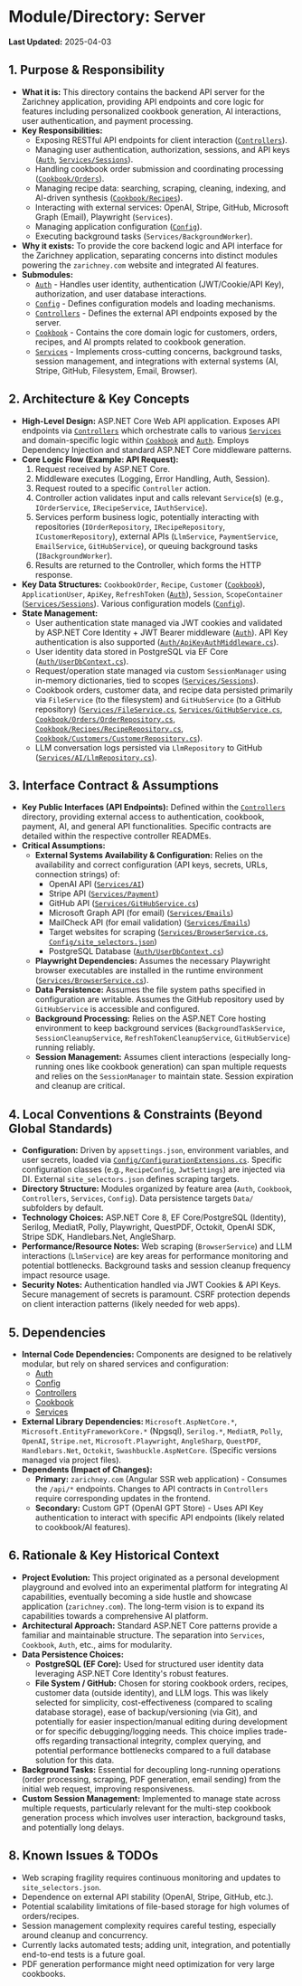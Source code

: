 # Module/Directory: Server

**Last Updated:** 2025-04-03

## 1. Purpose & Responsibility

* **What it is:** This directory contains the backend API server for the Zarichney application, providing API endpoints and core logic for features including personalized cookbook generation, AI interactions, user authentication, and payment processing.
* **Key Responsibilities:**
  * Exposing RESTful API endpoints for client interaction ([`Controllers`](./Controllers/README.md)).
  * Managing user authentication, authorization, sessions, and API keys ([`Auth`](./Auth/README.md), [`Services/Sessions`](./Services/Sessions/README.md)).
  * Handling cookbook order submission and coordinating processing ([`Cookbook/Orders`](./Cookbook/Orders/README.md)).
  * Managing recipe data: searching, scraping, cleaning, indexing, and AI-driven synthesis ([`Cookbook/Recipes`](./Cookbook/Recipes/README.md)).
  * Interacting with external services: OpenAI, Stripe, GitHub, Microsoft Graph (Email), Playwright (`Services`).
  * Managing application configuration ([`Config`](./Config/README.md)).
  * Executing background tasks (`Services/BackgroundWorker`).
* **Why it exists:** To provide the core backend logic and API interface for the Zarichney application, separating concerns into distinct modules powering the `zarichney.com` website and integrated AI features.
* **Submodules:**
  * [`Auth`](./Auth/README.md) - Handles user identity, authentication (JWT/Cookie/API Key), authorization, and user database interactions.
  * [`Config`](./Config/README.md) - Defines configuration models and loading mechanisms.
  * [`Controllers`](./Controllers/README.md) - Defines the external API endpoints exposed by the server.
  * [`Cookbook`](./Cookbook/README.md) - Contains the core domain logic for customers, orders, recipes, and AI prompts related to cookbook generation.
  * [`Services`](./Services/README.md) - Implements cross-cutting concerns, background tasks, session management, and integrations with external systems (AI, Stripe, GitHub, Filesystem, Email, Browser).

## 2. Architecture & Key Concepts

* **High-Level Design:** ASP.NET Core Web API application. Exposes API endpoints via [`Controllers`](./Controllers/README.md) which orchestrate calls to various [`Services`](./Services/README.md) and domain-specific logic within [`Cookbook`](./Cookbook/README.md) and [`Auth`](./Auth/README.md). Employs Dependency Injection and standard ASP.NET Core middleware patterns.
* **Core Logic Flow (Example: API Request):**
  1.  Request received by ASP.NET Core.
  2.  Middleware executes (Logging, Error Handling, Auth, Session).
  3.  Request routed to a specific `Controller` action.
  4.  Controller action validates input and calls relevant `Service`(s) (e.g., `IOrderService`, `IRecipeService`, `IAuthService`).
  5.  Services perform business logic, potentially interacting with repositories (`IOrderRepository`, `IRecipeRepository`, `ICustomerRepository`), external APIs (`LlmService`, `PaymentService`, `EmailService`, `GitHubService`), or queuing background tasks (`IBackgroundWorker`).
  6.  Results are returned to the Controller, which forms the HTTP response.
* **Key Data Structures:** `CookbookOrder`, `Recipe`, `Customer` ([`Cookbook`](./Cookbook/README.md)), `ApplicationUser`, `ApiKey`, `RefreshToken` ([`Auth`](./Auth/README.md)), `Session`, `ScopeContainer` ([`Services/Sessions`](./Services/Sessions/README.md)). Various configuration models ([`Config`](./Config/README.md)).
* **State Management:**
  * User authentication state managed via JWT cookies and validated by ASP.NET Core Identity + JWT Bearer middleware ([`Auth`](./Auth/README.md)). API Key authentication is also supported ([`Auth/ApiKeyAuthMiddleware.cs`](./Auth/ApiKeyAuthMiddleware.cs)).
  * User identity data stored in PostgreSQL via EF Core ([`Auth/UserDbContext.cs`](./Auth/UserDbContext.cs)).
  * Request/operation state managed via custom `SessionManager` using in-memory dictionaries, tied to scopes ([`Services/Sessions`](./Services/Sessions/README.md)).
  * Cookbook orders, customer data, and recipe data persisted primarily via `FileService` (to the filesystem) and `GitHubService` (to a GitHub repository) ([`Services/FileService.cs`](./Services/FileService.cs), [`Services/GitHubService.cs`](./Services/GitHubService.cs), [`Cookbook/Orders/OrderRepository.cs`](./Cookbook/Orders/OrderRepository.cs), [`Cookbook/Recipes/RecipeRepository.cs`](./Cookbook/Recipes/RecipeRepository.cs), [`Cookbook/Customers/CustomerRepository.cs`](./Cookbook/Customers/CustomerRepository.cs)).
  * LLM conversation logs persisted via `LlmRepository` to GitHub ([`Services/AI/LlmRepository.cs`](./Services/AI/LlmRepository.cs)).

## 3. Interface Contract & Assumptions

* **Key Public Interfaces (API Endpoints):** Defined within the [`Controllers`](./Controllers/README.md) directory, providing external access to authentication, cookbook, payment, AI, and general API functionalities. Specific contracts are detailed within the respective controller READMEs.
* **Critical Assumptions:**
  * **External Systems Availability & Configuration:** Relies on the availability and correct configuration (API keys, secrets, URLs, connection strings) of:
    * OpenAI API ([`Services/AI`](./Services/AI/README.md))
    * Stripe API ([`Services/Payment`](./Services/Payment/README.md))
    * GitHub API ([`Services/GitHubService.cs`](./Services/GitHubService.cs))
    * Microsoft Graph API (for email) ([`Services/Emails`](./Services/Emails/README.md))
    * MailCheck API (for email validation) ([`Services/Emails`](./Services/Emails/README.md))
    * Target websites for scraping ([`Services/BrowserService.cs`](./Services/BrowserService.cs), [`Config/site_selectors.json`](./Config/site_selectors.json))
    * PostgreSQL Database ([`Auth/UserDbContext.cs`](./Auth/UserDbContext.cs))
  * **Playwright Dependencies:** Assumes the necessary Playwright browser executables are installed in the runtime environment ([`Services/BrowserService.cs`](./Services/BrowserService.cs)).
  * **Data Persistence:** Assumes the file system paths specified in configuration are writable. Assumes the GitHub repository used by `GitHubService` is accessible and configured.
  * **Background Processing:** Relies on the ASP.NET Core hosting environment to keep background services (`BackgroundTaskService`, `SessionCleanupService`, `RefreshTokenCleanupService`, `GitHubService`) running reliably.
  * **Session Management:** Assumes client interactions (especially long-running ones like cookbook generation) can span multiple requests and relies on the `SessionManager` to maintain state. Session expiration and cleanup are critical.

## 4. Local Conventions & Constraints (Beyond Global Standards)

* **Configuration:** Driven by `appsettings.json`, environment variables, and user secrets, loaded via [`Config/ConfigurationExtensions.cs`](./Config/ConfigurationExtensions.cs). Specific configuration classes (e.g., `RecipeConfig`, `JwtSettings`) are injected via DI. External `site_selectors.json` defines scraping targets.
* **Directory Structure:** Modules organized by feature area (`Auth`, `Cookbook`, `Controllers`, `Services`, `Config`). Data persistence targets `Data/` subfolders by default.
* **Technology Choices:** ASP.NET Core 8, EF Core/PostgreSQL (Identity), Serilog, MediatR, Polly, Playwright, QuestPDF, Octokit, OpenAI SDK, Stripe SDK, Handlebars.Net, AngleSharp.
* **Performance/Resource Notes:** Web scraping (`BrowserService`) and LLM interactions (`LlmService`) are key areas for performance monitoring and potential bottlenecks. Background tasks and session cleanup frequency impact resource usage.
* **Security Notes:** Authentication handled via JWT Cookies & API Keys. Secure management of secrets is paramount. CSRF protection depends on client interaction patterns (likely needed for web apps).

## 5. Dependencies

* **Internal Code Dependencies:** Components are designed to be relatively modular, but rely on shared services and configuration:
  * [Auth](./Auth/README.md)
  * [Config](./Config/README.md)
  * [Controllers](./Controllers/README.md)
  * [Cookbook](./Cookbook/README.md)
  * [Services](./Services/README.md)
* **External Library Dependencies:** `Microsoft.AspNetCore.*`, `Microsoft.EntityFrameworkCore.*` (Npgsql), `Serilog.*`, `MediatR`, `Polly`, `OpenAI`, `Stripe.net`, `Microsoft.Playwright`, `AngleSharp`, `QuestPDF`, `Handlebars.Net`, `Octokit`, `Swashbuckle.AspNetCore`. (Specific versions managed via project files).
* **Dependents (Impact of Changes):**
  * **Primary:** `zarichney.com` (Angular SSR web application) - Consumes the `/api/*` endpoints. Changes to API contracts in `Controllers` require corresponding updates in the frontend.
  * **Secondary:** Custom GPT (OpenAI GPT Store) - Uses API Key authentication to interact with specific API endpoints (likely related to cookbook/AI features).

## 6. Rationale & Key Historical Context

* **Project Evolution:** This project originated as a personal development playground and evolved into an experimental platform for integrating AI capabilities, eventually becoming a side hustle and showcase application (`zarichney.com`). The long-term vision is to expand its capabilities towards a comprehensive AI platform.
* **Architectural Approach:** Standard ASP.NET Core patterns provide a familiar and maintainable structure. The separation into `Services`, `Cookbook`, `Auth`, etc., aims for modularity.
* **Data Persistence Choices:**
  * **PostgreSQL (EF Core):** Used for structured user identity data leveraging ASP.NET Core Identity's robust features.
  * **File System / GitHub:** Chosen for storing cookbook orders, recipes, customer data (outside identity), and LLM logs. This was likely selected for simplicity, cost-effectiveness (compared to scaling database storage), ease of backup/versioning (via Git), and potentially for easier inspection/manual editing during development or for specific debugging/logging needs. This choice implies trade-offs regarding transactional integrity, complex querying, and potential performance bottlenecks compared to a full database solution for this data.
* **Background Tasks:** Essential for decoupling long-running operations (order processing, scraping, PDF generation, email sending) from the initial web request, improving responsiveness.
* **Custom Session Management:** Implemented to manage state across multiple requests, particularly relevant for the multi-step cookbook generation process which involves user interaction, background tasks, and potentially long delays.

## 8. Known Issues & TODOs

* Web scraping fragility requires continuous monitoring and updates to `site_selectors.json`.
* Dependence on external API stability (OpenAI, Stripe, GitHub, etc.).
* Potential scalability limitations of file-based storage for high volumes of orders/recipes.
* Session management complexity requires careful testing, especially around cleanup and concurrency.
* Currently lacks automated tests; adding unit, integration, and potentially end-to-end tests is a future goal.
* PDF generation performance might need optimization for very large cookbooks.

